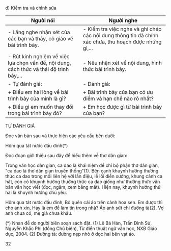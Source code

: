 d) Kiểm tra và chỉnh sửa

Người nói | Người nghe
--- | ---
- Lắng nghe nhận xét của các bạn và thầy, cô giáo về bài trình bày. | - Kiểm tra việc nghe và ghi chép các nội dung thông tin đã chính xác chưa, thu hoạch được những gì,...
- Rút kinh nghiệm về việc lựa chọn vấn đề, nội dung, cách thức và thái độ trình bày,... | - Nêu nhận xét về nội dung, hình thức bài trình bày.
- Tự đánh giá: | - Đánh giá:
+ Điều em hài lòng về bài trình bày của mình là gì? | + Bài trình bày của bạn có ưu điểm và hạn chế nào rõ nhất?
+ Điều gì em muốn thay đổi trong bài trình bày đó? | + Em học được gì từ bài trình bày của bạn?

TỰ ĐÁNH GIÁ

Đọc văn bản sau và thực hiện các yêu cầu bên dưới:

Hôm qua tát nước đầu đình(*)

Đọc đoạn giới thiệu sau đây để hiểu thêm về thơ dân gian:

Trong văn học dân gian, ca dao là khái niệm để chỉ bộ phận thơ dân gian, "ca dao là thơ dân gian truyền thống"(1). Bên cạnh khuynh hướng thưởng thức ca dao trong mối liên hệ với lần điệu, lễ lối diễn xướng, khung cảnh ca hát, còn có khuynh hướng thưởng thức ca dao giống như thưởng thức văn bản văn học viết (đọc, ngâm, xem bằng mắt). Hiện nay, khuynh hướng thứ hai là khuynh hướng chủ yếu.

Hôm qua tát nước đầu đình,
Bỏ quên cái áo trên cành hoa sen.
Em được thì cho anh xin,
Hay là em để làm tin trong nhà?
Áo anh sứt chỉ đường tà(2),
Vợ anh chưa có, mẹ già chưa khâu.

(*) Nhan đề do người biên soạn sách đặt.
(1) Lê Bá Hán, Trần Đình Sử, Nguyễn Khắc Phi (đồng Chủ biên), Từ điển thuật ngữ văn học, NXB Giáo dục, 2004.
(2) Đường tà: đường nẹp nhỏ ở dọc hai bên vạt áo.

32